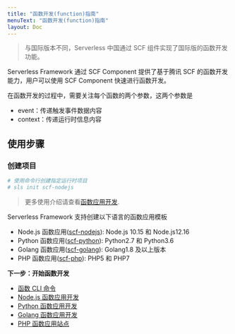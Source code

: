 ```yaml
---
title: "函数开发(function)指南"
menuText: "函数开发(function)指南"
layout: Doc
---
```


> 与国际版本不同，Serverless 中国通过 SCF 组件实现了国际版的函数开发功能。

Serverless Framework 通过 SCF Component 提供了基于腾讯 SCF 的函数开发能力，用户可以使用 SCF Component 快速进行函数开发。

在函数开发的过程中，需要关注每个函数的两个参数，这两个参数是

- event：传递触发事件数据内容
- context：传递运行时信息内容

## 使用步骤

### 创建项目

```sh
# 使用命令行创建指定运行时项目
# sls init scf-nodejs
```

> 更多使用介绍请查看[函数应用开发](../quickstart/function-dev).

Serverless Framework 支持创建以下语言的函数应用模板

- Node.js 函数应用([scf-nodejs](https://github.com/serverless-components/tencent-examples/tree/master/scf-nodejs)): Node.js 10.15 和 Node.js12.16
- Python 函数应用([scf-python](https://github.com/serverless-components/tencent-examples/tree/master/scf-python)): Python2.7 和 Python3.6
- Golang 函数应用([scf-golang](https://github.com/serverless-components/tencent-examples/tree/master/scf-golang)): Golang1.8 及以上版本
- PHP 函数应用([scf-php](https://github.com/serverless-components/tencent-examples/tree/master/scf-php)): PHP5 和 PHP7

**下一步：开始函数开发**

- [函数 CLI 命令](./function-commands)
- [Node.js 函数应用开发](./nodejs)
- [Python 函数应用开发](./python)
- [Golang 函数应用开发](./golang)
- [PHP 函数应用站点](./php)
